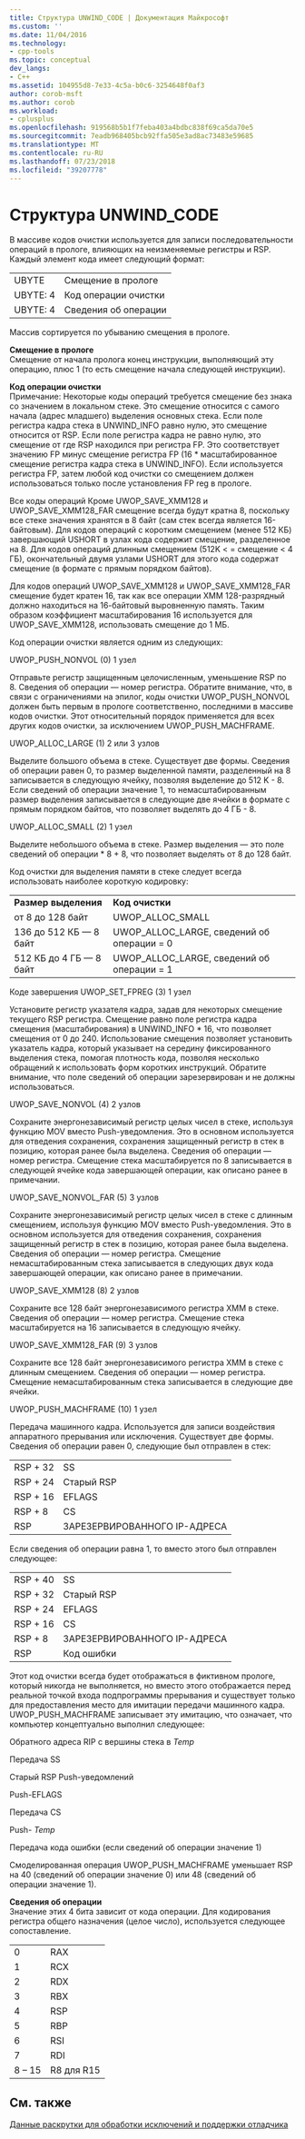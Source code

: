```yaml
---
title: Структура UNWIND_CODE | Документация Майкрософт
ms.custom: ''
ms.date: 11/04/2016
ms.technology:
- cpp-tools
ms.topic: conceptual
dev_langs:
- C++
ms.assetid: 104955d8-7e33-4c5a-b0c6-3254648f0af3
author: corob-msft
ms.author: corob
ms.workload:
- cplusplus
ms.openlocfilehash: 919568b5b1f7feba403a4bdbc838f69ca5da70e5
ms.sourcegitcommit: 7eadb968405bcb92ffa505e3ad8ac73483e59685
ms.translationtype: MT
ms.contentlocale: ru-RU
ms.lasthandoff: 07/23/2018
ms.locfileid: "39207778"
---
```

# <a name="struct-unwindcode"></a>Структура UNWIND_CODE
В массиве кодов очистки используется для записи последовательности операций в прологе, влияющих на неизменяемые регистры и RSP. Каждый элемент кода имеет следующий формат:  
  
|||  
|-|-|  
|UBYTE|Смещение в прологе|  
|UBYTE: 4|Код операции очистки|  
|UBYTE: 4|Сведения об операции|  
  
 Массив сортируется по убыванию смещения в прологе.  
  
 **Смещение в прологе**  
 Смещение от начала пролога конец инструкции, выполняющий эту операцию, плюс 1 (то есть смещение начала следующей инструкции).  
  
 **Код операции очистки**  
 Примечание: Некоторые коды операций требуется смещение без знака со значением в локальном стеке. Это смещение относится с самого начала (адрес младшего) выделения основных стека. Если поле регистра кадра стека в UNWIND_INFO равно нулю, это смещение относится от RSP. Если поле регистра кадра не равно нулю, это смещение от где RSP находился при регистра FP. Это соответствует значению FP минус смещение регистра FP (16 \* масштабированное смещение регистра кадра стека в UNWIND_INFO). Если используется регистра FP, затем любой код очистки со смещением должен использоваться только после установления FP reg в прологе.  
  
 Все коды операций Кроме UWOP_SAVE_XMM128 и UWOP_SAVE_XMM128_FAR смещение всегда будут кратна 8, поскольку все стеке значения хранятся в 8 байт (сам стек всегда является 16-байтовым). Для кодов операций с коротким смещением (менее 512 КБ) завершающий USHORT в узлах кода содержит смещение, разделенное на 8. Для кодов операций длинным смещением (512K < = смещение < 4 ГБ), окончательный двумя узлами USHORT для этого кода содержат смещение (в формате с прямым порядком байтов).  
  
 Для кодов операций UWOP_SAVE_XMM128 и UWOP_SAVE_XMM128_FAR смещение будет кратен 16, так как все операции XMM 128-разрядный должно находиться на 16-байтовый выровненную память. Таким образом коэффициент масштабирования 16 используется для UWOP_SAVE_XMM128, использовать смещение до 1 МБ.  
  
 Код операции очистки является одним из следующих:  
  
 UWOP_PUSH_NONVOL (0) 1 узел  
  
 Отправьте регистр защищенным целочисленным, уменьшение RSP по 8. Сведения об операции — номер регистра. Обратите внимание, что, в связи с ограничениями на эпилог, коды очистки UWOP_PUSH_NONVOL должен быть первым в прологе соответственно, последними в массиве кодов очистки. Этот относительный порядок применяется для всех других кодов очистки, за исключением UWOP_PUSH_MACHFRAME.  
  
 UWOP_ALLOC_LARGE (1) 2 или 3 узлов  
  
 Выделите большого объема в стеке. Существует две формы. Сведения об операции равен 0, то размер выделенной памяти, разделенный на 8 записывается в следующую ячейку, позволяя выделение до 512 K - 8. Если сведений об операции значение 1, то немасштабированным размер выделения записывается в следующие две ячейки в формате с прямым порядком байтов, что позволяет выделять до 4 ГБ - 8.  
  
 UWOP_ALLOC_SMALL (2) 1 узел  
  
 Выделите небольшого объема в стеке. Размер выделения — это поле сведений об операции \* 8 + 8, что позволяет выделять от 8 до 128 байт.  
  
 Код очистки для выделения памяти в стеке следует всегда использовать наиболее короткую кодировку:  
  
|||  
|-|-|  
|**Размер выделения**|**Код очистки**|  
|от 8 до 128 байт|UWOP_ALLOC_SMALL|  
|136 до 512 КБ — 8 байт|UWOP_ALLOC_LARGE, сведений об операции = 0|  
|512 КБ до 4 ГБ — 8 байт|UWOP_ALLOC_LARGE, сведений об операции = 1|  
  
 Коде завершения UWOP_SET_FPREG (3) 1 узел  
  
 Установите регистр указателя кадра, задав для некоторых смещение текущего RSP регистра. Смещение равно поле регистра кадра смещения (масштабирования) в UNWIND_INFO \* 16, что позволяет смещения от 0 до 240. Использование смещения позволяет установить указатель кадра, который указывает на середину фиксированного выделения стека, помогая плотность кода, позволяя несколько обращений к использовать форм коротких инструкций. Обратите внимание, что поле сведений об операции зарезервирован и не должны использоваться.  
  
 UWOP_SAVE_NONVOL (4) 2 узлов  
  
 Сохраните энергонезависимый регистр целых чисел в стеке, используя функцию MOV вместо Push-уведомления. Это в основном используется для отведения сохранения, сохранения защищенный регистр в стек в позицию, которая ранее была выделена. Сведения об операции — номер регистра. Смещение стека масштабируется по 8 записывается в следующей ячейке кода завершающей операции, как описано ранее в примечании.  
  
 UWOP_SAVE_NONVOL_FAR (5) 3 узлов  
  
 Сохраните энергонезависимый регистр целых чисел в стеке с длинным смещением, используя функцию MOV вместо Push-уведомления. Это в основном используется для отведения сохранения, сохранения защищенный регистр в стек в позицию, которая ранее была выделена. Сведения об операции — номер регистра. Смещение немасштабированным стека записывается в следующих двух кода завершающей операции, как описано ранее в примечании.  
  
 UWOP_SAVE_XMM128 (8) 2 узлов  
  
 Сохраните все 128 байт энергонезависимого регистра XMM в стеке. Сведения об операции — номер регистра. Смещение стека масштабируется на 16 записывается в следующую ячейку.  
  
 UWOP_SAVE_XMM128_FAR (9) 3 узлов  
  
 Сохраните все 128 байт энергонезависимого регистра XMM в стеке с длинным смещением. Сведения об операции — номер регистра. Смещение немасштабированным стека записывается в следующие две ячейки.  
  
 UWOP_PUSH_MACHFRAME (10) 1 узел  
  
 Передача машинного кадра.  Используется для записи воздействия аппаратного прерывания или исключения. Существует две формы. Сведения об операции равен 0, следующие был отправлен в стек:  
  
|||  
|-|-|  
|RSP + 32|SS|  
|RSP + 24|Старый RSP|  
|RSP + 16|EFLAGS|  
|RSP + 8|CS|  
|RSP|ЗАРЕЗЕРВИРОВАННОГО IP-АДРЕСА|  
  
 Если сведения об операции равна 1, то вместо этого был отправлен следующее:  
  
|||  
|-|-|  
|RSP + 40|SS|  
|RSP + 32|Старый RSP|  
|RSP + 24|EFLAGS|  
|RSP + 16|CS|  
|RSP + 8|ЗАРЕЗЕРВИРОВАННОГО IP-АДРЕСА|  
|RSP|Код ошибки|  
  
 Этот код очистки всегда будет отображаться в фиктивном прологе, который никогда не выполняется, но вместо этого отображается перед реальной точкой входа подпрограммы прерывания и существует только для предоставления место для имитации передачи машинного кадра. UWOP_PUSH_MACHFRAME записывает эту имитацию, что означает, что компьютер концептуально выполнил следующее:  
  
 Обратного адреса RIP с вершины стека в *Temp*  
  
 Передача SS  
  
 Старый RSP Push-уведомлений  
  
 Push-EFLAGS  
  
 Передача CS  
  
 Push- *Temp*  
  
 Передача кода ошибки (если сведений об операции значение 1)  
  
 Смоделированная операция UWOP_PUSH_MACHFRAME уменьшает RSP на 40 (сведений об операции значение 0) или 48 (сведений об операции значение 1).  
  
 **Сведения об операции**  
 Значение этих 4 бита зависит от кода операции. Для кодирования регистра общего назначения (целое число), используется следующее сопоставление.  
  
|||  
|-|-|  
|0|RAX|  
|1|RCX|  
|2|RDX|  
|3|RBX|  
|4|RSP|  
|5|RBP|  
|6|RSI|  
|7|RDI|  
|8 – 15|R8 для R15|  
  
## <a name="see-also"></a>См. также  
 [Данные раскрутки для обработки исключений и поддержки отладчика](../build/unwind-data-for-exception-handling-debugger-support.md)
